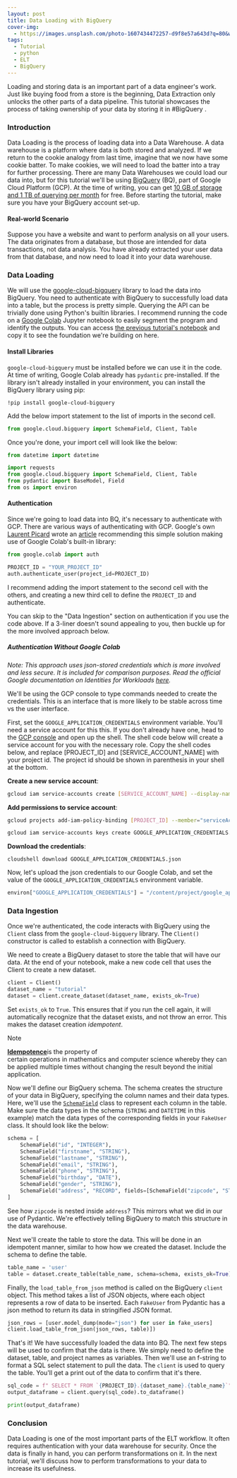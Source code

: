 ```yaml
---
layout: post
title: Data Loading with BigQuery
cover-img:
  - https://images.unsplash.com/photo-1607434472257-d9f8e57a643d?q=80&w=2672&auto=format&fit=crop&ixlib=rb-4.0.3&ixid=M3wxMjA3fDB8MHxwaG90by1wYWdlfHx8fGVufDB8fHx8fA%3D%3D: "Photo BY Mike van den Bos. Source: https://tinyurl.com/mvdb-photo License: Unsplash License"
tags:
  - Tutorial
  - python
  - ELT
  - BigQuery
---
```


Loading and storing data is an important part of a data engineer's work. Just like buying food from a store is the beginning, Data Extraction only unlocks the other parts of a data pipeline. This tutorial showcases the process of taking ownership of your data by storing it in #BigQuery .

### Introduction
Data Loading is the process of loading data into a Data Warehouse. A data warehouse is a platform where data is both stored and analyzed. If we return to the cookie analogy from last time, imagine that we now have some cookie batter. To make cookies, we will need to load the batter into a tray for further processing. There are many Data Warehouses we could load our data into, but for this tutorial we'll be using [BigQuery](https://cloud.google.com/bigquery?hl=en) (BQ), part of Google Cloud Platform (GCP). At the time of writing, you can get [10 GB of storage and 1 TB of querying per month](https://cloud.google.com/free?hl=en) for free. Before starting the tutorial, make sure you have your BigQuery account set-up.

#### Real-world Scenario
Suppose you have a website and want to perform analysis on all your users. The data originates from a database, but those are intended for data transactions, not data analysis. You have already extracted your user data from that database, and now need to load it into your data warehouse.

### Data Loading

We will use the [google-cloud-bigquery](https://github.com/googleapis/python-bigquery) library to load the data into BigQuery. You need to authenticate with BigQuery to successfully load data into a table, but the process is pretty simple. Querying the API can be trivially done using Python's builtin libraries. I recommend running the code on a [Google Colab](https://colab.google/) Jupyter notebook to easily segment the program and identify the outputs. You can access [the previous tutorial's notebook](https://colab.research.google.com/drive/1eHgSxAaJZ5Mm1BjGyjnxvMUR754Z6NHc?usp=sharing) and copy it to see the foundation we're building on here. 

#### Install Libraries

`google-cloud-bigquery` must be installed before we can use it in the code. At time of writing, Google Colab already has `pydantic` pre-installed. If the library isn't already installed in your environment, you can install the BigQuery library using pip:
```
!pip install google-cloud-bigquery
```

Add the below import statement to the list of imports in the second cell. 

```python
from google.cloud.bigquery import SchemaField, Client, Table
```

Once you're done, your import cell will look like the below:

```python
from datetime import datetime

import requests
from google.cloud.bigquery import SchemaField, Client, Table
from pydantic import BaseModel, Field
from os import environ
```

#### Authentication
Since we're going to load data into BQ, it's necessary to authenticate with GCP. There are various ways of authenticating with GCP. Google's own [Laurent Picard](https://cloud.google.com/developers/advocates/laurent-picard) wrote an [article](https://medium.com/google-colab/a-better-way-to-use-google-cloud-from-colab-bb93f88b5021) recommending this simple solution making use of Google Colab's built-in library:

```python
from google.colab import auth

PROJECT_ID = "YOUR_PROJECT_ID"
auth.authenticate_user(project_id=PROJECT_ID)
```

I recommend adding the import statement to the second cell with the others, and creating a new third cell to define the `PROJECT_ID` and authenticate.

You can skip to the "Data Ingestion" section on authentication if you use the code above. If a 3-liner doesn't sound appealing to you, then buckle up for the more involved approach below.

##### Authentication Without Google Colab
*Note: This approach uses json-stored credentials which is more involved and less secure. It is included for comparison purposes. Read the official Google documentation on Identities for Workloads [here](https://cloud.google.com/iam/docs/workload-identities).*

We'll be using the GCP console to type commands needed to create the credentials. This is an interface that is more likely to be stable across time vs the user interface. 

First, set the `GOOGLE_APPLICATION_CREDENTIALS` environment variable. You'll need a service account for this this. If you don't already have one, head to the [GCP console](https://console.cloud.google.com/welcome?cloudshell=true) and open up the shell. The shell code below will create a service account for you with the necessary role. Copy the shell codes below, and replace [PROJECT_ID] and [SERVICE_ACCOUNT_NAME] with your project id. The project id should be shown in parenthesis in your shell at the bottom.

**Create a new service account**:

```bash
gcloud iam service-accounts create [SERVICE_ACCOUNT_NAME] --display-name="service account"

```

**Add permissions to service account**:
```bash
gcloud projects add-iam-policy-binding [PROJECT_ID] --member="serviceAccount:[SERVICE_ACCOUNT_NAME]@[PROJECT_ID].iam.gserviceaccount.com" --role="roles/bigquery.user"
```

```bash
gcloud iam service-accounts keys create GOOGLE_APPLICATION_CREDENTIALS.json --iam-account [SERVICE_ACCOUNT_NAME]@PROJECT_ID.iam.gserviceaccount.com
```

**Download the credentials**:
```
cloudshell download GOOGLE_APPLICATION_CREDENTIALS.json
```

Now, let's upload the json credentials to our Google Colab, and set the value of the `GOOGLE_APPLICATION_CREDENTIALS` environment variable.

```python
environ["GOOGLE_APPLICATION_CREDENTIALS"] = "/content/project/google_application_credentials.json"
```

### Data Ingestion

Once we're authenticated, the code interacts with BigQuery using the `Client` class from the `google-cloud-bigquery` library. The `Client()` constructor is called to establish a connection with BigQuery.

We need to create a BigQuery dataset to store the table that will have our data. At the end of your notebook, make a new code cell that uses the Client to create a new dataset. 
```python
client = Client()
dataset_name = "tutorial"
dataset = client.create_dataset(dataset_name, exists_ok=True)
```

Set `exists_ok` to `True`. This ensures that if you run the cell again, it will automatically recognize that the dataset exists, and not throw an error. This makes the dataset creation *idempotent*. 

> [!NOTE]
> [**Idempotence**](https://en.wikipedia.org/wiki/Idempotence)is the property of certain operations in mathematics and computer science whereby they can be applied multiple times without changing the result beyond the initial application.
> 
   
Now we'll define our BigQuery schema. The schema creates the structure of your data in BigQuery, specifying the column names and their data types. Here, we'll use the [`SchemaField`](https://cloud.google.com/python/docs/reference/bigquery/latest/google.cloud.bigquery.schema.SchemaField) class to represent each column in the table. Make sure the data types in the schema (`STRING` and `DATETIME` in this example) match the data types of the corresponding fields in your `FakeUser` class. It should look like the below:

```python
schema = [
    SchemaField("id", "INTEGER"),
    SchemaField("firstname", "STRING"),
    SchemaField("lastname", "STRING"),
    SchemaField("email", "STRING"),
    SchemaField("phone", "STRING"),
    SchemaField("birthday", "DATE"),
    SchemaField("gender", "STRING"),
    SchemaField("address", "RECORD", fields=[SchemaField("zipcode", "STRING")]),
]
```

See how `zipcode` is nested inside `address`? This mirrors what we did in our use of Pydantic. We're effectively telling BigQuery to match this structure in the data warehouse.

Next we'll create the table to store the data. This will be done in an idempotent manner, similar to how how we created the dataset. Include the schema to define the table. 

```python
table_name = 'user'
table = dataset.create_table(table_name, schema=schema, exists_ok=True)
```

Finally, the `load_table_from_json` method is called on the BigQuery `client` object. This method takes a list of JSON objects, where each object represents a row of data to be inserted. Each `FakeUser` from Pydantic has a json method to return its data in stringified JSON format. 

```python
json_rows = [user.model_dump(mode="json") for user in fake_users]
client.load_table_from_json(json_rows, table)])
```

That's it! We have successfully loaded the data into BQ. The next few steps will be used to confirm that the data is there. We simply need to define the dataset, table, and project names as variables. Then we'll use an f-string to format a SQL select statement to pull the data. The `client` is used to query the table. You'll get a print out of the data to confirm that it's there.

```python
sql_code = f" SELECT * FROM `{PROJECT_ID}.{dataset_name}.{table_name}`"
output_dataframe = client.query(sql_code).to_dataframe()

print(output_dataframe)
```

### Conclusion
Data Loading is one of the most important parts of the ELT workflow. It often requires authentication with your data warehouse for security. Once the data is finally in hand, you can perform transformations on it. In the next tutorial, we'll discuss how to perform transformations to your data to increase its usefulness.

